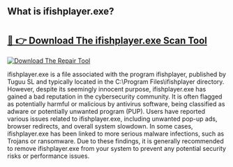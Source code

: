 ## What is ifishplayer.exe? 

# <h2><a href="https://exedetect.com/download.php?ifishplayer.exe">🔗 👉 Download The ifishplayer.exe Scan Tool</a></h2>

[![Download The Repair Tool](https://exedetect.com/download-button.jpg)](https://exedetect.com/download.php?ifishplayer.exe)

ifishplayer.exe is a file associated with the program ifishplayer, published by Tuguu SL and typically located in the C:\Program Files\ifishplayer directory. However, despite its seemingly innocent purpose, ifishplayer.exe has gained a bad reputation in the cybersecurity community. It is often flagged as potentially harmful or malicious by antivirus software, being classified as adware or potentially unwanted program (PUP). Users have reported various issues related to ifishplayer.exe, including unwanted pop-up ads, browser redirects, and overall system slowdown. In some cases, ifishplayer.exe has been linked to more serious malware infections, such as Trojans or ransomware. Due to these findings, it is generally recommended to remove ifishplayer.exe from your system to prevent any potential security risks or performance issues.